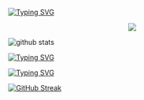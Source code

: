 

[![Typing SVG](https://readme-typing-svg.demolab.com?font=Jacquarda+Bastarda+9&pause=1000&color=3C6FFF&width=435&lines=++++++Hello%2C+I'm+Swenn%2C+a+42+student+%F0%9F%A6%88;This+is+my+repo+!+%F0%9F%A6%88)](https://git.io/typing-svg)

<p align="center">
  <a href="https://skillicons.dev">
    <img src="https://skillicons.dev/icons?i=c,vim,linux,obsidian" />
  </a>
</p>

  <img alt="github stats" src="https://pixel-profile-ui.vercel.app/api/github-stats?username=swenn-padawan&screen_effect=false&include_all_commits=true&pixelate_avatar=false&theme=summer&theme=summer&color=%23ffffffFF">
</picture>

[![Typing SVG](https://readme-typing-svg.herokuapp.com?font=Jacquarda+Bastarda+9&pause=1000&color=3C6FFF&width=435&lines=In+this+repo%2C+i'm+gonna+put+all+my+projects)](https://git.io/typing-svg)

[![Typing SVG](https://readme-typing-svg.herokuapp.com?font=Jacquarda+Bastarda+9&duration=1000&pause=1000&color=3C6FFF&width=435&lines=I'm+interested+in+cybersecurity;And+Low-level-Programming)](https://git.io/typing-svg)

[![GitHub Streak](https://github-readme-streak-stats.herokuapp.com?user=swenn-padawan&theme=prussian&card_width=1000)](https://git.io/streak-stats)
